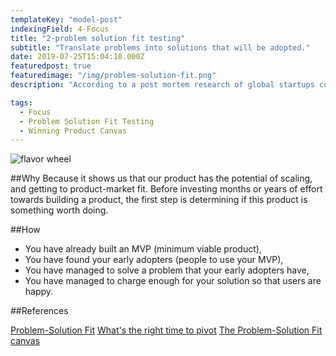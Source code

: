 ```yaml
---
templateKey: "model-post"
indexingField: 4-Focus
title: "2-problem solution fit testing"
subtitle: "Translate problems into solutions that will be adopted."
date: 2019-07-25T15:04:10.000Z
featuredpost: true
featuredimage: "/img/problem-solution-fit.png"
description: "According to a post mortem research of global startups conducted by the venture capital database [CB Insights](https://www.cbinsights.com/research/), the most common reason why new ventures fail is because they build and launch something customers don’t want. The problem solution fit is all about identifying an existing problem and to solve it with a solution that customers find useful and satisfying. It is the evidance that a product, or a service solves a customer's problem."

tags:
  - Focus
  - Problem Solution Fit Testing
  - Winning Product Canvas
---
```


![flavor wheel](/img/problem-solution-fit.png)

##Why
Because it shows us that our product has the potential of scaling, and getting to product-market fit. Before investing months or years of effort towards building a product, the first step is determining if this product is something worth doing.

##How

- You have already built an MVP (minimum viable product),
- You have found your early adopters (people to use your MVP),
- You have managed to solve a problem that your early adopters have,
- You have managed to charge enough for your solution so that users are happy.

##References

[Problem-Solution Fit](https://leansteps.wordpress.com/11-2/step-3-lean-experiment/problem-solution-fit/)
[What's the right time to pivot](https://www.growthsandwich.com/resources/problem-solution-fit-time-to-pivot/)
[The Problem-Solution Fit canvas](https://medium.com/@epicantus/problem-solution-fit-canvas-aa3dd59cb4fe)
